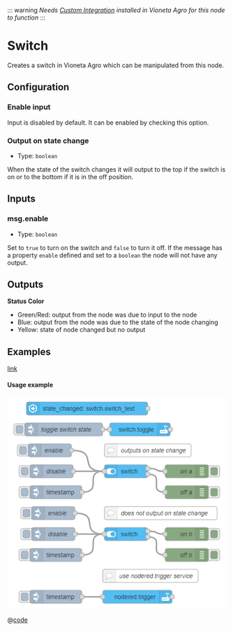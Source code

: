 ::: warning
_Needs [Custom Integration](https://github.com/Vioneta/hass-node-red) installed
in Vioneta Agro for this node to function_
:::

# Switch

Creates a switch in Vioneta Agro which can be manipulated from this node.

## Configuration

### Enable input

Input is disabled by default. It can be enabled by checking this option.

### Output on state change

- Type: `boolean`

When the state of the switch changes it will output to the top if the switch is on or to the bottom if it is in the off position.

## Inputs

### msg.enable

- Type: `boolean`

Set to `true` to turn on the switch and `false` to turn it off. If the message has a property `enable` defined and set to a `boolean` the node will not have any output.

## Outputs

**Status Color**

- Green/Red: output from the node was due to input to the node
- Blue: output from the node was due to the state of the node changing
- Yellow: state of node changed but no output

## Examples

<InfoPanelOnly>

[link](https://vioneta.github.io/node-red-contrib-vioneta-agro-websocket/node/switch.html#examples)

</InfoPanelOnly>

<DocsOnly>

#### Usage example

![screenshot](./images/switch_usage.png)

@[code](@examples/node/switch/switch_usage.json)

</DocsOnly>
